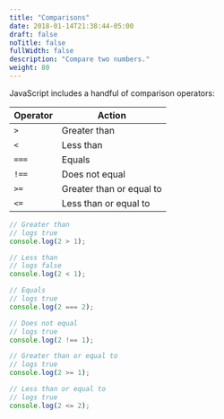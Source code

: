 ```yaml
---
title: "Comparisons"
date: 2018-01-14T21:38:44-05:00
draft: false
noTitle: false
fullWidth: false
description: "Compare two numbers."
weight: 80
---
```


JavaScript includes a handful of comparison operators:

| Operator | Action                   |
|----------|--------------------------|
| `>`      | Greater than             |
| `<`      | Less than                |
| `===`    | Equals                   |
| `!==`    | Does not equal           |
| `>=`     | Greater than or equal to |
| `<=`     | Less than or equal to    |

```javascript
// Greater than
// logs true
console.log(2 > 1);

// Less than
// logs false
console.log(2 < 1);

// Equals
// logs true
console.log(2 === 2);

// Does not equal
// logs true
console.log(2 !== 1);

// Greater than or equal to
// logs true
console.log(2 >= 1);

// Less than or equal to
// logs true
console.log(2 <= 2);
```